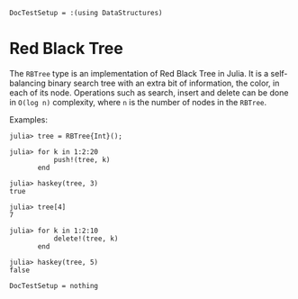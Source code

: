```@meta
DocTestSetup = :(using DataStructures)
```

# Red Black Tree

The `RBTree` type is an implementation of Red Black Tree in Julia. It is a self-balancing binary search tree with an extra bit of information, the color, in each of its node. Operations such as search, insert and delete can be done in `O(log n)` complexity, where `n` is the number of nodes in the `RBTree`.

Examples:

```jldoctest
julia> tree = RBTree{Int}();

julia> for k in 1:2:20
           push!(tree, k)
       end

julia> haskey(tree, 3)
true

julia> tree[4]
7

julia> for k in 1:2:10
           delete!(tree, k)
       end

julia> haskey(tree, 5)
false
```

```@meta
DocTestSetup = nothing
```
